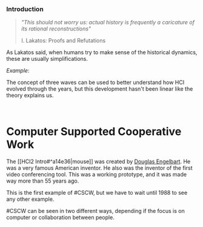### Introduction

> <i>"This should not worry us: actual history is frequently a caricature of its rational reconstructions"</i>
> 
> I. Lakatos: Proofs and Refutations

As Lakatos said, when humans try to make sense of the historical dynamics, these are usually simplifications.

*Example*:

The concept of three waves can be used to better understand how HCI evolved through the years, but this development hasn't been linear like the theory explains us.

<br>

# Computer Supported Cooperative Work

The [[HCI2 Intro#^a14e36|mouse]] was created by [Douglas Engelbart](https://en.wikipedia.org/wiki/Douglas_Engelbart). He was a very famous American inventor. He also was the inventor of the first video conferencing tool. This was a working prototype, and it was made way more than 55 years ago.

This is the first example of #CSCW, but we have to wait until 1988 to see any other example.

#CSCW can be seen in two different ways, depending if the focus is on computer or collaboration between people.


